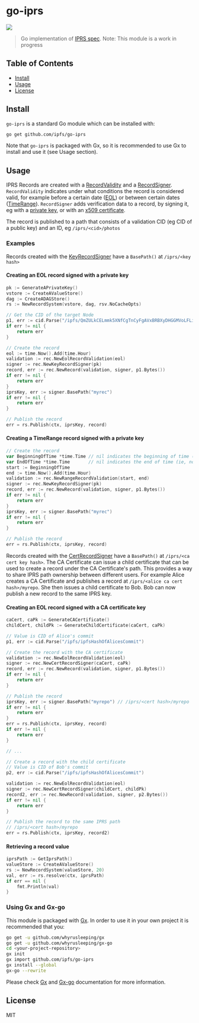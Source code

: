 go-iprs
===============================================

![](https://img.shields.io/badge/status-WIP-red.svg?style=flat-square)

> Go implementation of [IPRS spec](https://github.com/ipfs/specs/tree/master/iprs). Note: This module is a work in progress

## Table of Contents

- [Install](#install)
- [Usage](#usage)
- [License](#license)

## Install

`go-iprs` is a standard Go module which can be installed with:

```sh
go get github.com/ipfs/go-iprs
```

Note that `go-iprs` is packaged with Gx, so it is recommended to use Gx to install and use it (see Usage section).

## Usage

IPRS Records are created with a [RecordValidity](https://github.com/dirkmc/go-iprs/blob/master/record/record.go#L20) and a [RecordSigner](https://github.com/dirkmc/go-iprs/blob/master/record/record.go#L33). `RecordValidity` indicates under what conditions the record is considered valid, for example before a certain date ([EOL](https://github.com/dirkmc/go-iprs/blob/master/record/eol.go)) or between certain dates ([TimeRange](https://github.com/dirkmc/go-iprs/blob/master/record/range.go)). `RecordSigner` adds verification data to a record, by signing it, eg with a [private key](https://github.com/dirkmc/go-iprs/blob/master/record/key.go), or with an [x509 certificate](https://github.com/dirkmc/go-iprs/blob/master/record/cert.go).

The record is published to a path that consists of a validation CID (eg CID of a public key) and an ID, eg `/iprs/<cid>/photos`

### Examples

Records created with the [KeyRecordSigner](https://github.com/dirkmc/go-iprs/blob/master/record/key.go) have a `BasePath()` at `/iprs/<key hash>`

#### Creating an EOL record signed with a private key

```go
pk := GenerateAPrivateKey()
vstore := CreateAValueStore()
dag := CreateADAGStore()
rs := NewRecordSystem(vstore, dag, rsv.NoCacheOpts)

// Get the CID of the target Node
p1, err := cid.Parse("/ipfs/QmZULkCELmmk5XNfCgTnCyFgAVxBRBXyDHGGMVoLFLiXEN")
if err != nil {
	return err
}

// Create the record
eol := time.Now().Add(time.Hour)
validation := rec.NewEolRecordValidation(eol)
signer := rec.NewKeyRecordSigner(pk)
record, err := rec.NewRecord(validation, signer, p1.Bytes())
if err != nil {
	return err
}
iprsKey, err := signer.BasePath("myrec")
if err != nil {
	return err
}

// Publish the record
err = rs.Publish(ctx, iprsKey, record)
```

#### Creating a TimeRange record signed with a private key

```go
// Create the record
var BeginningOfTime *time.Time // nil indicates the beginning of time (ie, no start date)
var EndOfTime *time.Time       // nil indicates the end of time (ie, no expiration)
start := BeginningOfTime
end := time.Now().Add(time.Hour)
validation := rec.NewRangeRecordValidation(start, end)
signer := rec.NewKeyRecordSigner(pk)
record, err := rec.NewRecord(validation, signer, p1.Bytes())
if err != nil {
	return err
}
iprsKey, err := signer.BasePath("myrec")
if err != nil {
	return err
}

// Publish the record
err = rs.Publish(ctx, iprsKey, record)
```

Records created with the [CertRecordSigner](https://github.com/dirkmc/go-iprs/blob/master/record/cert.go) have a `BasePath()` at `/iprs/<ca cert key hash>`. The CA Certificate can issue a child certificate that can be used to create a record under the CA Certificate's path. This provides a way to share IPRS path ownership between different users. For example Alice creates a CA Certificate and publishes a record at `/iprs/<alice ca cert hash>/myrepo`. She then issues a child certificate to Bob. Bob can now publish a new record to the same IPRS key.

#### Creating an EOL record signed with a CA certificate key

```go
caCert, caPk := GenerateCACertificate()
childCert, childPk := GenerateChildCertificate(caCert, caPk)

// Value is CID of Alice's commit
p1, err := cid.Parse("/ipfs/ipfsHashOfAlicesCommit")

// Create the record with the CA certificate
validation := rec.NewEolRecordValidation(eol)
signer := rec.NewCertRecordSigner(caCert, caPk)
record, err := rec.NewRecord(validation, signer, p1.Bytes())
if err != nil {
	return err
}

// Publish the record
iprsKey, err := signer.BasePath("myrepo") // /iprs/<cert hash>/myrepo
if err != nil {
	return err
}
err = rs.Publish(ctx, iprsKey, record)
if err != nil {
	return err
}

// ...

// Create a record with the child certificate
// Value is CID of Bob's commit
p2, err := cid.Parse("/ipfs/ipfsHashOfAlicesCommit")

validation := rec.NewEolRecordValidation(eol)
signer := rec.NewCertRecordSigner(childCert, childPk)
record2, err := rec.NewRecord(validation, signer, p2.Bytes())
if err != nil {
	return err
}

// Publish the record to the same IPRS path
// /iprs/<cert hash>/myrepo
err = rs.Publish(ctx, iprsKey, record2)
```

#### Retrieving a record value

```go
iprsPath := GetIprsPath()
valueStore := CreateAValueStore()
rs := NewRecordSystem(valueStore, 20)
val, err := rs.resolve(ctx, iprsPath)
if err == nil {
	fmt.Println(val)
}
```

### Using Gx and Gx-go

This module is packaged with [Gx](https://github.com/whyrusleeping/gx). In order to use it in your own project it is recommended that you:

```sh
go get -u github.com/whyrusleeping/gx
go get -u github.com/whyrusleeping/gx-go
cd <your-project-repository>
gx init
gx import github.com/ipfs/go-iprs
gx install --global
gx-go --rewrite
```

Please check [Gx](https://github.com/whyrusleeping/gx) and [Gx-go](https://github.com/whyrusleeping/gx-go) documentation for more information.

## License

MIT
